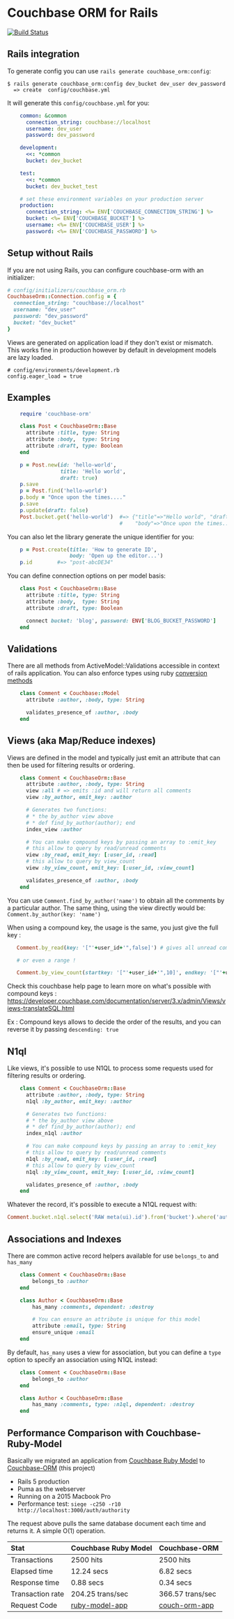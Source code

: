# Couchbase ORM for Rails

[![Build Status](https://secure.travis-ci.org/acaprojects/couchbase-orm.svg)](http://travis-ci.org/acaprojects/couchbase-orm)

## Rails integration

To generate config you can use `rails generate couchbase_orm:config`:

    $ rails generate couchbase_orm:config dev_bucket dev_user dev_password
      => create  config/couchbase.yml

It will generate this `config/couchbase.yml` for you:

```yaml
    common: &common
      connection_string: couchbase://localhost
      username: dev_user
      password: dev_password

    development:
      <<: *common
      bucket: dev_bucket

    test:
      <<: *common
      bucket: dev_bucket_test

    # set these environment variables on your production server
    production:
      connection_string: <%= ENV['COUCHBASE_CONNECTION_STRING'] %>
      bucket: <%= ENV['COUCHBASE_BUCKET'] %>
      username: <%= ENV['COUCHBASE_USER'] %>
      password: <%= ENV['COUCHBASE_PASSWORD'] %>
```

## Setup without Rails
If you are not using Rails, you can configure couchbase-orm with an initializer:
```ruby
# config/initializers/couchbase_orm.rb
CouchbaseOrm::Connection.config = {
  connection_string: "couchbase://localhost"
  username: "dev_user"
  password: "dev_password"
  bucket: "dev_bucket"
}
```

Views are generated on application load if they don't exist or mismatch.
This works fine in production however by default in development models are lazy loaded.

    # config/environments/development.rb
    config.eager_load = true


## Examples

```ruby
    require 'couchbase-orm'

    class Post < CouchbaseOrm::Base
      attribute :title, type: String
      attribute :body,  type: String
      attribute :draft, type: Boolean
    end

    p = Post.new(id: 'hello-world',
                 title: 'Hello world',
                 draft: true)
    p.save
    p = Post.find('hello-world')
    p.body = "Once upon the times...."
    p.save
    p.update(draft: false)
    Post.bucket.get('hello-world')  #=> {"title"=>"Hello world", "draft"=>false,
                                    #    "body"=>"Once upon the times...."}
```

You can also let the library generate the unique identifier for you:

```ruby
    p = Post.create(title: 'How to generate ID',
                    body: 'Open up the editor...')
    p.id        #=> "post-abcDE34"
```

You can define connection options on per model basis:

```ruby
    class Post < CouchbaseOrm::Base
      attribute :title, type: String
      attribute :body,  type: String
      attribute :draft, type: Boolean

      connect bucket: 'blog', password: ENV['BLOG_BUCKET_PASSWORD']
    end
```

## Validations

There are all methods from ActiveModel::Validations accessible in
context of rails application. You can also enforce types using ruby
[conversion methods](http://www.virtuouscode.com/2012/05/07/a-ruby-conversion-idiom/)

```ruby
    class Comment < Couchbase::Model
      attribute :author, :body, type: String

      validates_presence_of :author, :body
    end
```

## Views (aka Map/Reduce indexes)

Views are defined in the model and typically just emit an attribute that
can then be used for filtering results or ordering.

```ruby
    class Comment < CouchbaseOrm::Base
      attribute :author, :body, type: String
      view :all # => emits :id and will return all comments
      view :by_author, emit_key: :author

      # Generates two functions:
      # * the by_author view above
      # * def find_by_author(author); end
      index_view :author

      # You can make compound keys by passing an array to :emit_key
      # this allow to query by read/unread comments
      view :by_read, emit_key: [:user_id, :read]
      # this allow to query by view_count
      view :by_view_count, emit_key: [:user_id, :view_count]

      validates_presence_of :author, :body
    end
```

You can use `Comment.find_by_author('name')` to obtain all the comments by
a particular author. The same thing, using the view directly would be:
`Comment.by_author(key: 'name')`

When using a compound key, the usage is the same, you just give the full key :

```ruby
   Comment.by_read(key: '["'+user_id+'",false]') # gives all unread comments for one particular user

   # or even a range !

   Comment.by_view_count(startkey: '["'+user_id+'",10]', endkey: '["'+user_id+'",20]') # gives all comments that have been seen more than 10 times but less than 20
```

Check this couchbase help page to learn more on what's possible with compound keys : https://developer.couchbase.com/documentation/server/3.x/admin/Views/views-translateSQL.html

Ex : Compound keys allows to decide the order of the results, and you can reverse it by passing `descending: true`

## N1ql

Like views, it's possible to use N1QL to process some requests used for filtering results or ordering.

```ruby
    class Comment < CouchbaseOrm::Base
      attribute :author, :body, type: String
      n1ql :by_author, emit_key: :author

      # Generates two functions:
      # * the by_author view above
      # * def find_by_author(author); end
      index_n1ql :author

      # You can make compound keys by passing an array to :emit_key
      # this allow to query by read/unread comments
      n1ql :by_read, emit_key: [:user_id, :read]
      # this allow to query by view_count
      n1ql :by_view_count, emit_key: [:user_id, :view_count]

      validates_presence_of :author, :body
    end
```

Whatever the record, it's possible to execute a N1QL request with:

```ruby
Comment.bucket.n1ql.select('RAW meta(ui).id').from('bucket').where('author="my_value"').order_by('view_count DESC').results
```

## Associations and Indexes

There are common active record helpers available for use `belongs_to` and `has_many`

```ruby
    class Comment < CouchbaseOrm::Base
        belongs_to :author
    end

    class Author < CouchbaseOrm::Base
        has_many :comments, dependent: :destroy

        # You can ensure an attribute is unique for this model
        attribute :email, type: String
        ensure_unique :email
    end
```

By default, `has_many` uses a view for association, but you can define a `type` option to specify an association using N1QL instead:

```ruby
    class Comment < CouchbaseOrm::Base
        belongs_to :author
    end

    class Author < CouchbaseOrm::Base
        has_many :comments, type: :n1ql, dependent: :destroy
    end
```


## Performance Comparison with Couchbase-Ruby-Model

Basically we migrated an application from [Couchbase Ruby Model](https://github.com/couchbase/couchbase-ruby-model)
to [Couchbase-ORM](https://github.com/acaprojects/couchbase-orm) (this project)

* Rails 5 production
* Puma as the webserver
* Running on a 2015 Macbook Pro
* Performance test: `siege -c250 -r10  http://localhost:3000/auth/authority`

The request above pulls the same database document each time and returns it. A simple O(1) operation.

| Stat | Couchbase Ruby Model | Couchbase-ORM |
| :--- | :---                 |   :---        |
|Transactions|2500 hits|2500 hits|
|Elapsed time|12.24 secs|6.82 secs|
|Response time|0.88 secs|0.34 secs|
|Transaction rate|204.25 trans/sec|366.57 trans/sec|
|Request Code|[ruby-model-app](https://github.com/QuayPay/coauth/blob/95bbf5e5c3b3340e5af2da494b90c91c5e3d6eaa/app/controllers/auth/authorities_controller.rb#L6)|[couch-orm-app](https://github.com/QuayPay/coauth/blob/87f6fdeaab784ba252a5d38bbcf9e6b0477bb504/app/controllers/auth/authorities_controller.rb#L8)|

